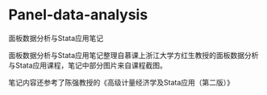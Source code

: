 # Panel-data-analysis
面板数据分析与Stata应用笔记

面板数据分析与Stata应用笔记整理自慕课上浙江大学方红生教授的面板数据分析与Stata应用课程，笔记中部分图片来自课程截图。

笔记内容还参考了陈强教授的《高级计量经济学及Stata应用（第二版）》
